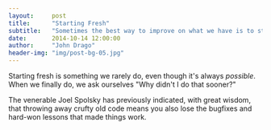 ```yaml
---
layout:     post
title:      "Starting Fresh"
subtitle:   "Sometimes the best way to improve on what we have is to start over completely."
date:       2014-10-14 12:00:00
author:     "John Drago"
header-img: "img/post-bg-05.jpg"
---
```


<p>Starting fresh is something we rarely do, even though it's always <em>possible</em>.  When we finally do, we ask ourselves "Why didn't I do that sooner?"</p>

<p>The venerable Joel Spolsky has previously indicated, with great wisdom, that throwing away crufty old code means you also lose the bugfixes and hard-won lessons that made things work.</p>
